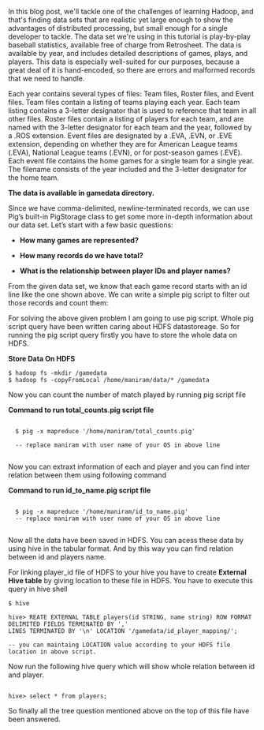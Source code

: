 In this blog post, we'll tackle one of the challenges of learning Hadoop, and that's finding data sets that are realistic yet large enough to show the advantages of distributed processing, but small enough for a single developer to tackle. The data set we're using in this tutorial is play-by-play baseball statistics, available free of charge from Retrosheet. The data is available by year, and includes detailed descriptions of games, plays, and players. This data is especially well-suited for our purposes, because a great deal of it is hand-encoded, so there are errors and malformed records that we need to handle.


Each year contains several types of files: Team files, Roster files, and Event files. Team files contain a listing of teams playing each year. Each team listing contains a 3-letter designator that is used to reference that team in all other files. Roster files contain a listing of players for each team, and are named with the 3-letter designator for each team and the year, followed by a .ROS extension. Event files are designated by a .EVA, .EVN, or .EVE extension, depending on whether they are for American League teams (.EVA), National League teams (.EVN), or for post-season games (.EVE). Each event file contains the home games for a single team for a single year. The filename consists of the year included and the 3-letter designator for the home team.



**The data is available in gamedata directory.**


Since we have comma-delimited, newline-terminated records, we can use Pig’s built-in PigStorage class to get some more in-depth information about our data set. Let’s start with a few basic questions:


* **How many games are represented?**

* **How many records do we have total?**
* **What is the relationship between player IDs and player names?**


From the given data set, we know that each game record starts with an id line like the one shown above. We can write a simple pig script to filter out those records and count them:


For solving the above given problem I am going to use pig script. Whole pig script query have been written caring about HDFS datastoreage.
So for running the pig script query firstly you have to store the whole data on HDFS.

**Store Data On HDFS**

```
$ hadoop fs -mkdir /gamedata
$ hadoop fs -copyFromLocal /home/maniram/data/* /gamedata

```

Now you can count the number of match played by running pig script file

**Command to run total_counts.pig script file**

```
  
  $ pig -x mapreduce '/home/maniram/total_counts.pig'
  
  -- replace maniram with user name of your OS in above line
  
```

Now you can extraxt information of each and player and you can find inter relation between them using following command

**Command to run id_to_name.pig script file**

```
  
  $ pig -x mapreduce '/home/maniram/id_to_name.pig'
  -- replace maniram with user name of your OS in above line
  
```


Now all the data have been saved in HDFS. You can acess these data by using hive in the tabular format. And by this way you can find relation between id and players name.

For linking player_id file of HDFS to your hive you have to create **External Hive table** by giving location to these file in HDFS.
You have to execute this query in hive shell

```
$ hive

hive> REATE EXTERNAL TABLE players(id STRING, name string) ROW FORMAT DELIMITED FIELDS TERMINATED BY ','
LINES TERMINATED BY '\n' LOCATION '/gamedata/id_player_mapping/';

-- you can maintaing LOCATION value according to your HDFS file location in above script.

```

Now run the following hive query which will show whole relation between id and player.

```

hive> select * from players;
```

So finally all the tree question mentioned above on the top of this file have been answered. 
